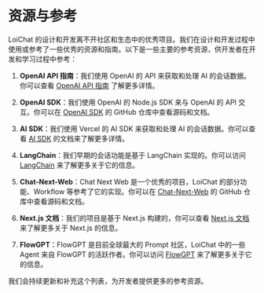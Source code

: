 # 资源与参考

LoiChat 的设计和开发离不开社区和生态中的优秀项目。我们在设计和开发过程中使用或参考了一些优秀的资源和指南。以下是一些主要的参考资源，供开发者在开发和学习过程中参考：

1. **OpenAI API 指南**：我们使用 OpenAI 的 API 来获取和处理 AI 的会话数据。你可以查看 [OpenAI API 指南](https://platform.openai.com/docs/api-reference/introduction) 了解更多详情。

2. **OpenAI SDK**：我们使用 OpenAI 的 Node.js SDK 来与 OpenAI 的 API 交互。你可以在 [OpenAI SDK](https://github.com/openai/openai-node) 的 GitHub 仓库中查看源码和文档。

3. **AI SDK**：我们使用 Vercel 的 AI SDK 来获取和处理 AI 的会话数据。你可以查看 [AI SDK](https://sdk.vercel.ai/docs) 的文档来了解更多详情。

4. **LangChain**：我们早期的会话功能是基于 LangChain 实现的。你可以访问 [LangChain](https://langchain.com) 来了解更多关于它的信息。

5. **Chat-Next-Web**：Chat Next Web 是一个优秀的项目，LoiChat 的部分功能、Workflow 等参考了它的实现。你可以在 [Chat-Next-Web](https://github.com/Yidadaa/ChatGPT-Next-Web) 的 GitHub 仓库中查看源码和文档。

6. **Next.js 文档**：我们的项目是基于 Next.js 构建的，你可以查看 [Next.js 文档](https://nextjs.org/docs) 来了解更多关于 Next.js 的信息。

7. **FlowGPT**：FlowGPT 是目前全球最大的 Prompt 社区，LoiChat 中的一些 Agent 来自 FlowGPT 的活跃作者。你可以访问 [FlowGPT](https://flowgpt.com/) 来了解更多关于它的信息。

我们会持续更新和补充这个列表，为开发者提供更多的参考资源。
